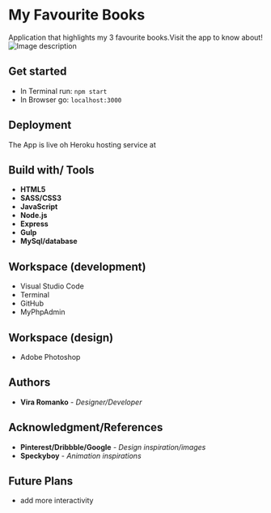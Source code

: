 # My Favourite Books

Application that highlights my 3 favourite books.Visit the app to know about!
![Image description](public/images/mockup.jpg)


## Get started
* In Terminal run: ```npm start```
* In Browser go: ```localhost:3000```



## Deployment

The App is live oh Heroku hosting service at


## Build with/ Tools
* **HTML5**
* **SASS/CSS3**
* **JavaScript**
* **Node.js**
* **Express**
* **Gulp**
* **MySql/database**


## Workspace (development)
* Visual Studio Code
* Terminal
* GitHub
* MyPhpAdmin

## Workspace (design)
* Adobe Photoshop

## Authors
* **Vira Romanko** - *Designer/Developer* 

## Acknowledgment/References

* **Pinterest/Dribbble/Google** - *Design inspiration/images*
* **Speckyboy** - *Animation inspirations* 


## Future Plans
* add more interactivity

